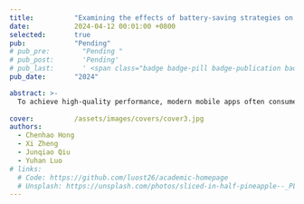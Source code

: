 ```yaml
---
title:          "Examining the effects of battery-saving strategies on mobile user experience"
date:           2024-04-12 00:01:00 +0800
selected:       true
pub:            "Pending"
# pub_pre:        "Pending "
# pub_post:       'Pending'
# pub_last:       ' <span class="badge badge-pill badge-publication badge-success">Spotlight</span>'
pub_date:       "2024"

abstract: >-
  To achieve high-quality performance, modern mobile apps often consume a lot of battery, while battery saving often comes with performance drop (e.g., think about the battery saver in your phone). In this study, we developed two battery saving strategies...
  
cover:          /assets/images/covers/cover3.jpg
authors:
  - Chenhao Hong
  - Xi Zheng
  - Junqiao Qiu
  - Yuhan Luo
# links:
  # Code: https://github.com/luost26/academic-homepage
  # Unsplash: https://unsplash.com/photos/sliced-in-half-pineapple--_PLJZmHZzk
---
```


